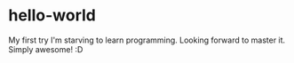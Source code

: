 # hello-world
My first try
I'm starving to learn programming. Looking forward to master it.
Simply awesome! :D
